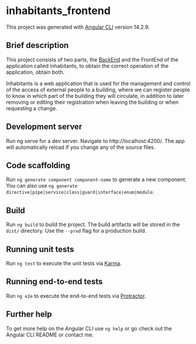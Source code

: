 # inhabitants_frontend

This project was generated with [Angular CLI](https://github.com/angular/angular-cli) version 14.2.9.

## Brief description

This project consists of two parts, the [BackEnd](https://github.com/CristCT/inhabitants_backend) and the FrontEnd of the application called inhabitants, to obtain the correct operation of the application, obtain both.

Inhabitants is a web application that is used for the management and control of the access of external people to a building, where we can register people to know in which part of the building they will circulate, in addition to later removing or editing their registration when leaving the building or when requesting a change.

## Development server

Run ng serve for a dev server. Navigate to http://localhost:4200/. The app will automatically reload if you change any of the source files.

## Code scaffolding

Run `ng generate component component-name` to generate a new component. You can also use `ng generate directive|pipe|service|class|guard|interface|enum|module`.

## Build

Run `ng build` to build the project. The build artifacts will be stored in the `dist/` directory. Use the `--prod` flag for a production build.

## Running unit tests
Run `ng test` to execute the unit tests via [Karma](https://karma-runner.github.io/latest/index.html).

## Running end-to-end tests
Run `ng e2e` to execute the end-to-end tests via [Protractor](https://github.com/angular/protractor).

## Further help
To get more help on the Angular CLI use `ng help` or go check out the Angular CLI README or contact me.
